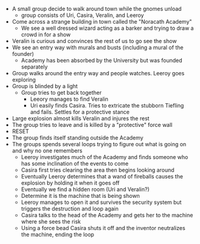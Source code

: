 <!-- TITLE: 2019 08 24 -->
<!-- SUBTITLE: A quick summary of 2019 08 24 -->

* A small group decide to walk around town while the gnomes unload
	* group consists of  Uri, Casira, Veralin, and Leeroy
* Come across a strange building in town called the "Noracath Academy"
	* We see a well dressed wizard acting as a barker and trying to draw a crowd in for a show
* Veralin is curious and convinces the rest of us to go see the show
* We see an entry way with murals and busts (including a mural of the founder)
	* Academy has been absorbed by the University but was founded separately
* Group walks around the entry way and people watches. Leeroy goes exploring
* Group is blinded by a light
	* Group tries to get back together
		* Leeory manages to find Veralin
		* Uri easily finds Casira. Tries to extricate the stubborn Tiefling and fails. Settles for a protective stance
* Large explosion almost kills Veralin and injures the rest
* The group tries to leave and is killed by a "protective" force wall
* RESET
* The group finds itself standing outside the Academy
* The groups spends several loops trying to figure out what is going on and why no one remembers
	* Leeroy investigates much of the Academy and finds someone who has some inclination of the events to come
	* Casira first tries clearing the area then begins looking around
	* Eventually Leeroy determines that a wand of fireballs causes the explosion by holding it when it goes off
	* Eventually we find a hidden room (Uri and Veralin?)
	* Determine it is the machine that is being shown
	* Leeroy manages to open it and survives the security system but triggers the destruction and loop again
	* Casira talks to the head of the Academy and gets her to the machine where she sees the risk 
	* Using a force bead Casira shuts it off and the inventor neutralizes the machine, ending the loop
